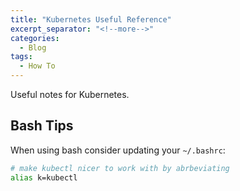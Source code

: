 ```yaml
---
title: "Kubernetes Useful Reference"
excerpt_separator: "<!--more-->"
categories:
  - Blog
tags:
  - How To
---
```


Useful notes for Kubernetes.

## Bash Tips

When using bash consider updating your `~/.bashrc`:

```bash
# make kubectl nicer to work with by abrbeviating
alias k=kubectl
```
